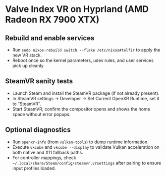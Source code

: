 # Valve Index VR on Hyprland (AMD Radeon RX 7900 XTX)

## Rebuild and enable services
- Run `sudo nixos-rebuild switch --flake /etc/nixos#telfir` to apply the new VR stack.
- Reboot once so the kernel parameters, udev rules, and user services pick up cleanly.

## SteamVR sanity tests
- Launch Steam and install the SteamVR package (if not already present).
- In SteamVR settings → Developer → Set Current OpenXR Runtime, set it to “SteamVR”.
- Start SteamVR; confirm the compositor opens and shows the home space without error popups.

## Optional diagnostics
- Run `openxr-info` (from `vulkan-tools`) to dump runtime information.
- Execute `vkcube` and `vkcube --display` to validate Vulkan acceleration on both native and X11 fallback paths.
- For controller mappings, check `~/.local/share/Steam/config/steamvr.vrsettings` after pairing to ensure input profiles loaded.
